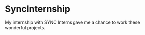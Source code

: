 # SyncInternship
My internship with SYNC Interns gave me a chance to work these wonderful projects.
